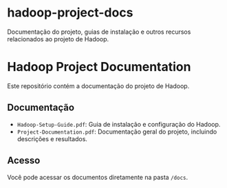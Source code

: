 # hadoop-project-docs
Documentação do projeto, guias de instalação e outros recursos relacionados ao projeto de Hadoop.
# Hadoop Project Documentation

Este repositório contém a documentação do projeto de Hadoop.

## Documentação

- `Hadoop-Setup-Guide.pdf`: Guia de instalação e configuração do Hadoop.
- `Project-Documentation.pdf`: Documentação geral do projeto, incluindo descrições e resultados.

## Acesso

Você pode acessar os documentos diretamente na pasta `/docs`.
